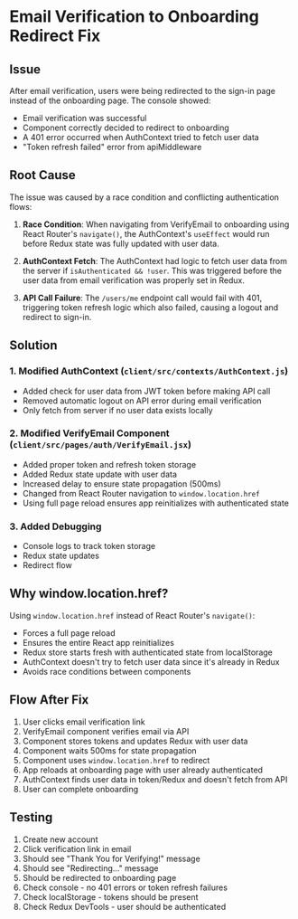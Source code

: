 # Email Verification to Onboarding Redirect Fix

## Issue
After email verification, users were being redirected to the sign-in page instead of the onboarding page. The console showed:
- Email verification was successful
- Component correctly decided to redirect to onboarding
- A 401 error occurred when AuthContext tried to fetch user data
- "Token refresh failed" error from apiMiddleware

## Root Cause
The issue was caused by a race condition and conflicting authentication flows:

1. **Race Condition**: When navigating from VerifyEmail to onboarding using React Router's `navigate()`, the AuthContext's `useEffect` would run before Redux state was fully updated with user data.

2. **AuthContext Fetch**: The AuthContext had logic to fetch user data from the server if `isAuthenticated && !user`. This was triggered before the user data from email verification was properly set in Redux.

3. **API Call Failure**: The `/users/me` endpoint call would fail with 401, triggering token refresh logic which also failed, causing a logout and redirect to sign-in.

## Solution

### 1. Modified AuthContext (`client/src/contexts/AuthContext.js`)
- Added check for user data from JWT token before making API call
- Removed automatic logout on API error during email verification
- Only fetch from server if no user data exists locally

### 2. Modified VerifyEmail Component (`client/src/pages/auth/VerifyEmail.jsx`)
- Added proper token and refresh token storage
- Added Redux state update with user data
- Increased delay to ensure state propagation (500ms)
- Changed from React Router navigation to `window.location.href`
- Using full page reload ensures app reinitializes with authenticated state

### 3. Added Debugging
- Console logs to track token storage
- Redux state updates
- Redirect flow

## Why window.location.href?
Using `window.location.href` instead of React Router's `navigate()`:
- Forces a full page reload
- Ensures the entire React app reinitializes
- Redux store starts fresh with authenticated state from localStorage
- AuthContext doesn't try to fetch user data since it's already in Redux
- Avoids race conditions between components

## Flow After Fix
1. User clicks email verification link
2. VerifyEmail component verifies email via API
3. Component stores tokens and updates Redux with user data
4. Component waits 500ms for state propagation
5. Component uses `window.location.href` to redirect
6. App reloads at onboarding page with user already authenticated
7. AuthContext finds user data in token/Redux and doesn't fetch from API
8. User can complete onboarding

## Testing
1. Create new account
2. Click verification link in email
3. Should see "Thank You for Verifying!" message
4. Should see "Redirecting..." message
5. Should be redirected to onboarding page
6. Check console - no 401 errors or token refresh failures
7. Check localStorage - tokens should be present
8. Check Redux DevTools - user should be authenticated 